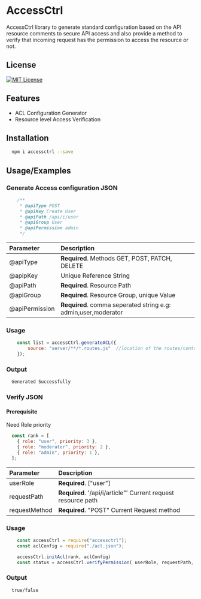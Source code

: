 
# AccessCtrl
AccessCtrl library to generate standard configuration based on the API resource comments to secure API access and also provide a method to verify that incoming request has the permission to access the resource or not.



## License
[![MIT License](https://img.shields.io/badge/License-MIT-green.svg)](https://choosealicense.com/licenses/mit/)
## Features

- ACL Configuration Generator
- Resource level Access Verification


## Installation

```bash
  npm i accessctrl --save
```
    

## Usage/Examples

### Generate Access configuration JSON
```javascript
    /**
	 * @apiType POST
	 * @apiKey Create User
	 * @apiPath /api/i/user
	 * @apiGroup User
	 * @apiPermission admin
	 */
```

| Parameter | Description                |
| :-------- | :------------------------- |
| @apiType| **Required**. Methods GET, POST, PATCH, DELETE |
| @apipKey  | Unique Reference String     |
| @apiPath | **Required**. Resource Path |
| @apiGroup | **Required**. Resource Group, unique Value |
| @apiPermission | **Required**. comma seperated string e.g: admin,user,moderator|

### Usage
```javascript
    const list = accessCtrl.generateACL({
        source: "server/**/*.routes.js"  //location of the routes/controller
    });
```

### Output
```bash
  Generated Successfully
```

### Verify JSON

#### Prerequisite
Need Role priority

```javascript
  const rank = [
    { role: "user", priority: 3 },
    { role: "moderator", priority: 2 },
    { role: "admin", priority: 1 },
  ];
```

| Parameter | Description                |
| :-------- | :------------------------- |
| userRole| **Required**. ["user"] |
| requestPath  | **Required**. '/api/i/article"' Current request resource path  |
| requestMethod | **Required**. "POST" Current Request method |

### Usage
```javascript
    const accessCtrl = require("accessctrl");
    const aclConfig = require("./acl.json");

    accessCtrl.initAcl(rank, aclConfig)
    const status = accessCtrl.verifyPermission( userRole, requestPath, requestMethod);
```

### Output
```bash
  true/false
```